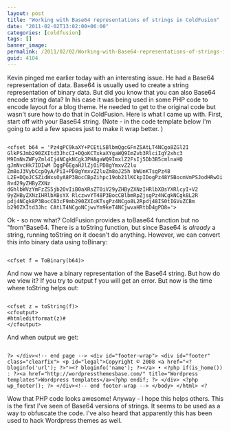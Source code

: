 ```yaml
---
layout: post
title: "Working with Base64 representations of strings in ColdFusion"
date: "2011-02-02T13:02:00+06:00"
categories: [coldfusion]
tags: []
banner_image: 
permalink: /2011/02/02/Working-with-Base64-representations-of-strings-in-ColdFusion
guid: 4104
---
```


Kevin pinged me earlier today with an interesting issue. He had a Base64 representation of data. Base64 is usually used to create a string representation of binary data. But did you know that you can also Base64 encode string data? In his case it was being used in some PHP code to encode layout for a blog theme. He needed to get to the original code but wasn't sure how to do that in ColdFusion. Here is what I came up with. First, start off with your Base64 string. (Note - in the code template below I'm going to add a few spaces just to make it wrap better. )

<p>

<code>
&lt;cfset b64 = 'Pz4gPC9kaXY+PCEtLSBlbmQgcGFnZSAtLT4NCgo8ZGl2I GlkPSJmb290ZXItd3JhcCI+DQoKCTxkaXYgaWQ9ImZvb3RlciIgY2xhc3 M9ImNsZWFyZml4Ij4NCgkNCgkJPHAgaWQ9ImxlZ2FsIj5Db3B5cmlnaHQ gJmNvcHk7IDIwM DggPGEgaHJlZj0iPD8gYmxvZ2lu Zm8oJ3VybCcpOyA/PiI+PD8gYmxvZ2luZm8oJ25h bWUnKTsgPz48 L2E+DQoJCSZidWxsOyA8P3BocCBpZihpc19ob21lKCkpIDogPz48YSBocmVmPSJodHRwOi8vd29yZHByZXNz dGhlbWVzYmFzZS5jb20vIiB0aXRsZT0iV29yZHByZXNzIHRlbXBsYXRlcyI+V2 9yZHByZXNzIHRlbXBsYX RlczwvYT48P3BocCBlbmRpZjsgPz4NCgkNCgk8L2R pdj4NCgk8P3BocCB3cF9mb290ZXIoKTsgPz4NCgo8L2Rpdj48IS0tIGVuZCBm b290ZXItd3Jhc CAtLT4NCgoNCjwvYm9keT4NCjwvaHRtbD4gPD8='&gt;
</code>

<p>

Ok - so now what? ColdFusion provides a toBase64 function but no "from"Base64. There is a toString function, but since Base64 is <i>already</i> a string, running toString on it doesn't do anything. However, we can convert this into binary data using toBinary:

<p>

<code>
&lt;cfset f = ToBinary(b64)&gt;
</code>

<p>

And now we have a binary representation of the Base64 string. But how do we view it? If you try to output f you will get an error. But now is the time where toString helps out:

<p>

<code>
&lt;cfset z = toString(f)&gt;
&lt;cfoutput&gt;
#htmleditformat(z)#
&lt;/cfoutput&gt;
</code>

<p>

And when output we get:

<p>

<code>
?&gt; &lt;/div&gt;&lt;!-- end page --&gt; &lt;div id="footer-wrap"&gt; &lt;div id="footer" class="clearfix"&gt; &lt;p id="legal"&gt;Copyright &copy; 2008 &lt;a href="&lt;? bloginfo('url'); ?&gt;"&gt;&lt;? bloginfo('name'); ?&gt;&lt;/a&gt; &bull; &lt;?php if(is_home()) : ?&gt;&lt;a href="http://wordpressthemesbase.com/" title="Wordpress templates"&gt;Wordpress templates&lt;/a&gt;&lt;?php endif; ?&gt; &lt;/div&gt; &lt;?php wp_footer(); ?&gt; &lt;/div&gt;&lt;!-- end footer-wrap --&gt; &lt;/body&gt; &lt;/html&gt; &lt;?
</code>

<p>

Wow that PHP code looks awesome! Anyway - I hope this helps others. This is the first I've seen of Base64 versions of strings. It seems to be used as a way to obfuscate the code. I've also heard that apparently this has been used to hack Wordpress themes as well.
